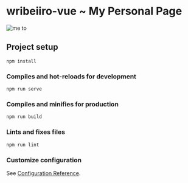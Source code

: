 # wribeiiro-vue ~ My Personal Page

![me to](https://user-images.githubusercontent.com/20648572/181497702-2c358ee6-7a2b-4b0c-a97f-1fcf2ad74e25.gif)


## Project setup
```
npm install
```

### Compiles and hot-reloads for development
```
npm run serve
```

### Compiles and minifies for production
```
npm run build
```

### Lints and fixes files
```
npm run lint
```

### Customize configuration
See [Configuration Reference](https://cli.vuejs.org/config/).
